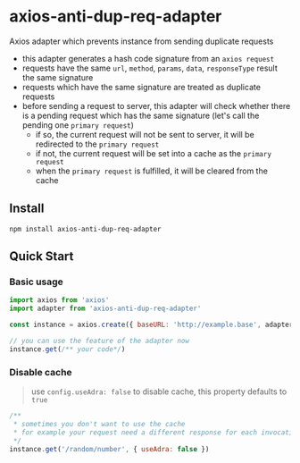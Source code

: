 # axios-anti-dup-req-adapter
Axios adapter which prevents instance from sending duplicate requests
- this adapter generates a hash code signature from an `axios request`
- requests have the same `url`, `method`, `params`, `data`, `responseType` result the same signature
- requests which have the same signature are treated as duplicate requests
- before sending a request to server, this adapter will check whether there is a pending request which has the same signature (let's call the pending one `primary request`)
  - if so, the current request will not be sent to server, it will be redirected to the `primary request`
  - if not, the current request will be set into a cache as the `primary request`
  - when the `primary request` is fulfilled, it will be cleared from the cache

## Install
```shell
npm install axios-anti-dup-req-adapter
```

## Quick Start
### Basic usage
``` javascript
import axios from 'axios'
import adapter from 'axios-anti-dup-req-adapter'

const instance = axios.create({ baseURL: 'http://example.base', adapter })

// you can use the feature of the adapter now
instance.get(/** your code*/)
```

### Disable cache
> use `config.useAdra: false` to disable cache, this property defaults to `true`
``` javascript
/**
 * sometimes you don't want to use the cache
 * for example your request need a different response for each invocation
 */
instance.get('/random/number', { useAdra: false })
```
